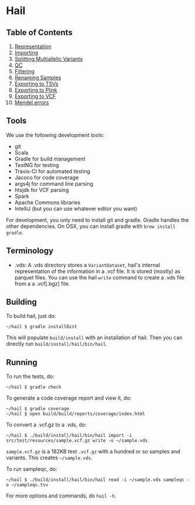 # Hail

## Table of Contents

1. [Representation](docs/Representation.md)
2. [Importing](docs/Importing.md)
3. [Splitting Multiallelic Variants](docs/Splitmulti.md)
4. [QC](docs/QC.md)
5. [Filtering](docs/Filtering.md)
6. [Renaming Samples](docs/RenameSamples.md)
6. [Exporting to TSVs](docs/ExportTSV.md)
8. [Exporting to Plink](docs/ExportPlink.md)
7. [Exporting to VCF](docs/ExportVCF.md)
9. [Mendel errors](docs/MendelErrors.md)

## Tools

We use the following development tools:
 - git
 - Scala
 - Gradle for build management
 - TestNG for testing
 - Travis-CI for automated testing
 - Jacoco for code coverage
 - args4j for command line parsing
 - htsjdk for VCF parsing
 - Spark
 - Apache Commons libraries
 - IntelliJ (but you can use whatever editor you want)

For development, you only need to install git and gradle.  Gradle
handles the other dependencies.  On OSX, you can install gradle with
`brew install gradle`.

## Terminology

 - .vds: A .vds directory stores a `VariantDataset`, hail's internal
representation of the information in a .vcf file.  It is stored
(mostly) as parquet files.  You can use the hail `write` command to
create a .vds file from a a .vcf\[.bgz\] file.

## Building

To build hail, just do:

```
~/hail $ gradle installDist
```

This will populate `build/install` with an installation of hail.  Then
you can directly run `build/install/hail/bin/hail`.

## Running

To run the tests, do:

```
~/hail $ gradle check
```

To generate a code coverage report and view it, do:

```
~/hail $ gradle coverage
~/hail $ open build/build/reports/coverage/index.html
```

To convert a .vcf.gz to a .vds, do:

```
~/hail $ ./build/install/hail/bin/hail import -i src/test/resources/sample.vcf.gz write -o ~/sample.vds
```

`sample.vcf.gz` is a 182KB test `.vcf.gz` with a hundred or so samples
and variants.  This creates `~/sample.vds`.

To run sampleqc, do:

```
~/hail $ ./build/install/hail/bin/hail read -i ~/sample.vds sampleqc -o ~/sampleqc.tsv
```

For more options and commands, do `hail -h`.
